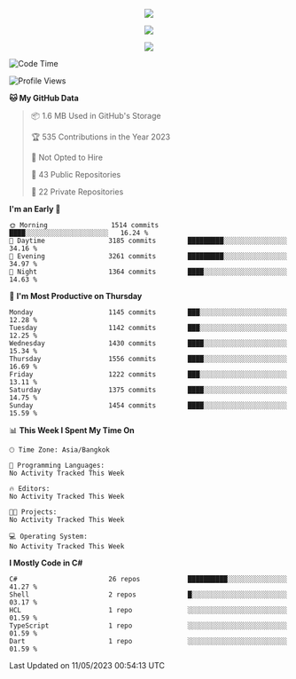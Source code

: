 <p align="center">
  <a href="say-hi.gif"> 
    <img align="center" src="say-hi.gif"/>
  </a>
</p>
<p align="center">
  <a href="https://github.com/htthinh1999">
    <img align="center" src="https://github-readme-stats-kappa-pink.vercel.app/api?username=htthinh1999&show_icons=true&count_private=true&theme=dracula"/>
  </a>
</p>
<p align="center">
  <a href="https://github.com/htthinh1999">
    <img src="https://github-readme-stats-kappa-pink.vercel.app/api/top-langs/?username=htthinh1999&layout=compact&langs_count=6&count_private=true&hide=tsql,hlsl,glsl,shaderlab&theme=dracula"/>
  </a>
</p>

<!--START_SECTION:waka-->
![Code Time](http://img.shields.io/badge/Code%20Time-0%20secs-blue)

![Profile Views](http://img.shields.io/badge/Profile%20Views-1-blue)

**🐱 My GitHub Data** 

> 📦 1.6 MB Used in GitHub's Storage 
 > 
> 🏆 535 Contributions in the Year 2023
 > 
> 🚫 Not Opted to Hire
 > 
> 📜 43 Public Repositories 
 > 
> 🔑 22 Private Repositories 
 > 
**I'm an Early 🐤** 

```text
🌞 Morning                1514 commits        ████░░░░░░░░░░░░░░░░░░░░░   16.24 % 
🌆 Daytime                3185 commits        █████████░░░░░░░░░░░░░░░░   34.16 % 
🌃 Evening                3261 commits        █████████░░░░░░░░░░░░░░░░   34.97 % 
🌙 Night                  1364 commits        ████░░░░░░░░░░░░░░░░░░░░░   14.63 % 
```
📅 **I'm Most Productive on Thursday** 

```text
Monday                   1145 commits        ███░░░░░░░░░░░░░░░░░░░░░░   12.28 % 
Tuesday                  1142 commits        ███░░░░░░░░░░░░░░░░░░░░░░   12.25 % 
Wednesday                1430 commits        ████░░░░░░░░░░░░░░░░░░░░░   15.34 % 
Thursday                 1556 commits        ████░░░░░░░░░░░░░░░░░░░░░   16.69 % 
Friday                   1222 commits        ███░░░░░░░░░░░░░░░░░░░░░░   13.11 % 
Saturday                 1375 commits        ████░░░░░░░░░░░░░░░░░░░░░   14.75 % 
Sunday                   1454 commits        ████░░░░░░░░░░░░░░░░░░░░░   15.59 % 
```


📊 **This Week I Spent My Time On** 

```text
🕑︎ Time Zone: Asia/Bangkok

💬 Programming Languages: 
No Activity Tracked This Week

🔥 Editors: 
No Activity Tracked This Week

🐱‍💻 Projects: 
No Activity Tracked This Week

💻 Operating System: 
No Activity Tracked This Week
```

**I Mostly Code in C#** 

```text
C#                       26 repos            ██████████░░░░░░░░░░░░░░░   41.27 % 
Shell                    2 repos             █░░░░░░░░░░░░░░░░░░░░░░░░   03.17 % 
HCL                      1 repo              ░░░░░░░░░░░░░░░░░░░░░░░░░   01.59 % 
TypeScript               1 repo              ░░░░░░░░░░░░░░░░░░░░░░░░░   01.59 % 
Dart                     1 repo              ░░░░░░░░░░░░░░░░░░░░░░░░░   01.59 % 
```




 Last Updated on 11/05/2023 00:54:13 UTC
<!--END_SECTION:waka-->
